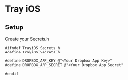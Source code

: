 Tray iOS
========


Setup
-----

Create your Secrets.h

    #ifndef TrayiOS_Secrets_h
    #define TrayiOS_Secrets_h
    
    #define DROPBOX_APP_KEY @"<Your Dropbox App Key>"
    #define DROPBOX_APP_SECRET @"<Your Dropbox App Secret"

    #endif
